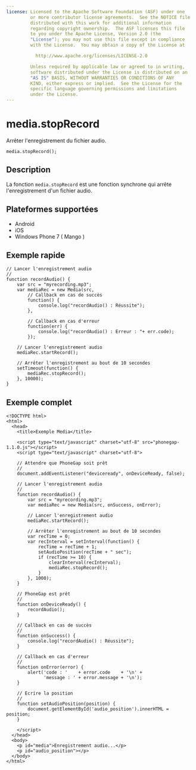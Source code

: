 ```yaml
---
license: Licensed to the Apache Software Foundation (ASF) under one
         or more contributor license agreements.  See the NOTICE file
         distributed with this work for additional information
         regarding copyright ownership.  The ASF licenses this file
         to you under the Apache License, Version 2.0 (the
         "License"); you may not use this file except in compliance
         with the License.  You may obtain a copy of the License at

           http://www.apache.org/licenses/LICENSE-2.0

         Unless required by applicable law or agreed to in writing,
         software distributed under the License is distributed on an
         "AS IS" BASIS, WITHOUT WARRANTIES OR CONDITIONS OF ANY
         KIND, either express or implied.  See the License for the
         specific language governing permissions and limitations
         under the License.
---
```


media.stopRecord
================

Arrêter l'enregistrement du fichier audio.

    media.stopRecord();


Description
-----------

La fonction `media.stopRecord` est une fonction synchrone qui arrête l'enregistrement d'un fichier audio.

Plateformes supportées
----------------------

- Android
- iOS
- Windows Phone 7 ( Mango )
    
Exemple rapide
--------------

    // Lancer l'enregistrement audio
    // 
    function recordAudio() {
        var src = "myrecording.mp3";
        var mediaRec = new Media(src,
            // Callback en cas de succès
            function() {
                console.log("recordAudio() : Réussite");
            },
            
            // Callback en cas d'erreur
            function(err) {
                console.log("recordAudio() : Erreur : "+ err.code);
            });

        // Lancer l'enregistrement audio
        mediaRec.startRecord();

        // Arrêter l'enregistrement au bout de 10 secondes
        setTimeout(function() {
            mediaRec.stopRecord();
        }, 10000);
    }


Exemple complet
---------------

    <!DOCTYPE html>
    <html>
      <head>
        <title>Exemple Media</title>

        <script type="text/javascript" charset="utf-8" src="phonegap-1.1.0.js"></script>
        <script type="text/javascript" charset="utf-8">

        // Attendre que PhoneGap soit prêt
        //
        document.addEventListener("deviceready", onDeviceReady, false);

        // Lancer l'enregistrement audio
        // 
        function recordAudio() {
            var src = "myrecording.mp3";
            var mediaRec = new Media(src, onSuccess, onError);

            // Lancer l'enregistrement audio
            mediaRec.startRecord();

            // Arrêter l'enregistrement au bout de 10 secondes
            var recTime = 0;
            var recInterval = setInterval(function() {
                recTime = recTime + 1;
                setAudioPosition(recTime + " sec");
                if (recTime >= 10) {
                    clearInterval(recInterval);
                    mediaRec.stopRecord();
                }
            }, 1000);
        }

        // PhoneGap est prêt
        //
        function onDeviceReady() {
            recordAudio();
        }
    
        // Callback en cas de succès
        //
        function onSuccess() {
            console.log("recordAudio() : Réussite");
        }
    
        // Callback en cas d'erreur
        //
        function onError(error) {
            alert('code : '    + error.code    + '\n' + 
                  'message : ' + error.message + '\n');
        }

        // Ecrire la position
        // 
        function setAudioPosition(position) {
            document.getElementById('audio_position').innerHTML = position;
        }

        </script>
      </head>
      <body>
        <p id="media">Enregistrement audio...</p>
        <p id="audio_position"></p>
      </body>
    </html>




